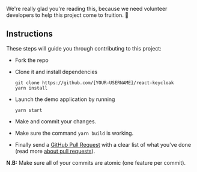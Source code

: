 We're really glad you're reading this, because we need volunteer developers to help this project come to fruition. 👏

## Instructions

These steps will guide you through contributing to this project:

- Fork the repo
- Clone it and install dependencies

      git clone https://github.com/[YOUR-USERNAME]/react-keycloak
      yarn install

- Launch the demo application by running

      yarn start

- Make and commit your changes.
- Make sure the command `yarn build` is working.
- Finally send a [GitHub Pull Request](https://github.com/jeff-tian/keycloak-react/compare?expand=1) with a clear list of what you've done (read more [about pull requests](https://help.github.com/articles/about-pull-requests/)).

**N.B:** Make sure all of your commits are atomic (one feature per commit).
